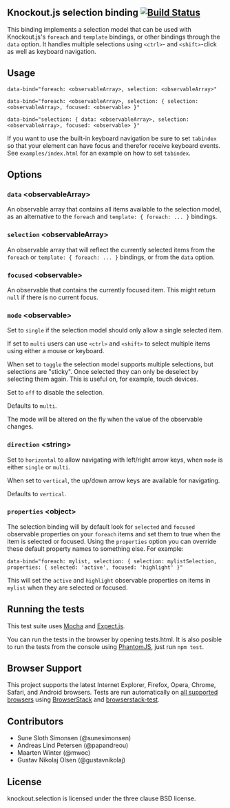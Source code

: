 ## Knockout.js selection binding [![Build Status](https://travis-ci.org/bramstein/knockout.selection.png?branch=master)](https://travis-ci.org/bramstein/knockout.selection)

This binding implements a selection model that can be used with Knockout.js's `foreach` and `template` bindings, or other bindings through the `data` option. It handles multiple selections using `<ctrl>`- and `<shift>`-click as well as keyboard navigation.

## Usage

    data-bind="foreach: <observableArray>, selection: <observableArray>"

    data-bind="foreach: <observableArray>, selection: { selection: <observableArray>, focused: <observable> }"

    data-bind="selection: { data: <observableArray>, selection: <observableArray>, focused: <observable> }"

If you want to use the built-in keyboard navigation be sure to set `tabindex` so that your element can have focus and therefor receive keyboard events. See `examples/index.html` for an example on how to set `tabindex`.

## Options

### `data` \<observableArray\>

An observable array that contains all items available to the selection model, as an alternative to the `foreach` and `template: { foreach: ... }` bindings.

### `selection` \<observableArray\>

An observable array that will reflect the currently selected items from the `foreach` or `template: { foreach: ... }` bindings, or from the `data` option.

### `focused` \<observable\>

An observable that contains the currently focused item. This might return `null` if there is no current focus.

### `mode` \<observable\>

Set to `single` if the selection model should only allow a single selected item.

If set to `multi` users can use `<ctrl>` and `<shift>` to select multiple items using either a mouse or keyboard.

When set to `toggle` the selection model supports multiple selections, but selections are "sticky". Once selected they can only be deselect by selecting them again. This is useful on, for example, touch devices.

Set to `off` to disable the selection.

Defaults to `multi`.

The mode will be altered on the fly when the value of the observable changes.

### `direction` \<string\>

Set to `horizontal` to allow navigating with left/right arrow keys, when `mode` is either `single` or `multi`.

When set to `vertical`, the up/down arrow keys are available for navigating.

Defaults to `vertical`.

### `properties` \<object\>

The selection binding will by default look for `selected` and `focused` observable properties on your `foreach` items and set them to true when the item is selected or focused. Using the `properties` option you can override these default property names to something else. For example:

    data-bind="foreach: mylist, selection: { selection: mylistSelection, properties: { selected: 'active', focused: 'highlight' }"

This will set the `active` and `highlight` observable properties on items in `mylist` when they are selected or focused.

## Running the tests

This test suite uses [Mocha](http://visionmedia.github.com/mocha/) and
[Expect.js](https://github.com/LearnBoost/expect.js).

You can run the tests in the browser by opening tests.html. It is also
posible to run the tests from the console using [PhantomJS](http://phantomjs.org/), just run `npm test`.

## Browser Support

This project supports the latest Internet Explorer, Firefox, Opera, Chrome, Safari, and Android browsers. Tests are run automatically on [all supported browsers](browsers.json) using [BrowserStack](http://www.browserstack.com/) and [browserstack-test](https://github.com/bramstein/browserstack-test).

## Contributors

* Sune Sloth Simonsen (@sunesimonsen)
* Andreas Lind Petersen (@papandreou)
* Maarten Winter (@mwoc)
* Gustav Nikolaj Olsen (@gustavnikolaj)

## License

knockout.selection is licensed under the three clause BSD license.
